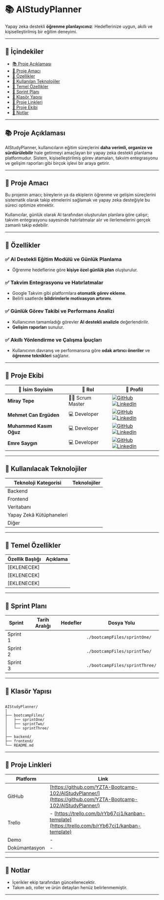 
# 📚 AIStudyPlanner

Yapay zeka destekli **öğrenme planlayıcınız**: Hedeflerinize uygun, akıllı ve kişiselleştirilmiş bir eğitim deneyimi.

---

## 🧾 İçindekiler
- [📚 Proje Açıklaması](#proje-açıklaması)
- [🎯 Proje Amacı](#proje-amacı)
- [🚀 Özellikler](#özellikler)
- [🧠 Kullanılan Teknolojiler](#kullanılan-teknolojiler)
- [🧩 Temel Özellikler](#temel-özellikler)
- [📅 Sprint Planı](#sprint-planı)
- [📁 Klasör Yapısı](#klasör-yapısı)
- [🔗 Proje Linkleri](#proje-linkleri)
- [👥 Proje Ekibi](#proje-ekibi)
- [📝 Notlar](#notlar)

---

## 📚 Proje Açıklaması

AIStudyPlanner, kullanıcıların eğitim süreçlerini **daha verimli, organize ve sürdürülebilir** hale getirmeyi amaçlayan bir yapay zeka destekli planlama platformudur. Sistem, kişiselleştirilmiş görev atamaları, takvim entegrasyonu ve gelişim raporları gibi birçok işlevi bir araya getirir.

---

## 🎯 Proje Amacı

Bu projenin amacı; bireylerin ya da ekiplerin öğrenme ve gelişim süreçlerini sistematik olarak takip etmelerini sağlamak ve yapay zeka desteğiyle bu süreci optimize etmektir. 

Kullanıcılar, günlük olarak AI tarafından oluşturulan planlara göre çalışır; takvim entegrasyonu sayesinde hatırlatmalar alır ve ilerlemelerini gerçek zamanlı takip edebilir.

---

## 🚀 Özellikler

### ✅ AI Destekli Eğitim Modülü ve Günlük Planlama
- Öğrenme hedeflerine göre **kişiye özel günlük plan** oluşturulur.

### ✅ Takvim Entegrasyonu ve Hatırlatmalar
- Google Takvim gibi platformlara **otomatik görev ekleme**.
- Belirli saatlerde **bildirimlerle motivasyon artırımı**.

### ✅ Günlük Görev Takibi ve Performans Analizi
- Kullanıcının tamamladığı görevler **AI destekli analizle** değerlendirilir.
- **Gelişim raporları** sunulur.

### ✅ Akıllı Yönlendirme ve Çalışma İpuçları
- Kullanıcının davranış ve performansına göre **odak artırıcı öneriler** ve **öğrenme teknikleri** sağlanır.

---

## 👥 Proje Ekibi

| 👤 İsim Soyisim | 🚀 Rol | 🔗 Profil |
|----------------------|---------------|-----------|
| **Miray Tepe** | 👩‍💼 Scrum Master | [![GitHub](https://img.shields.io/badge/GitHub-181717?style=flat-square&logo=github&logoColor=white)](https://github.com/MirayTepe) [![LinkedIn](https://img.shields.io/badge/LinkedIn-0A66C2?style=flat-square&logo=linkedin&logoColor=white)](https://www.linkedin.com/in/miraytepe/) |
| **Mehmet Can Ergüden** | 💻 Developer | [![GitHub](https://img.shields.io/badge/GitHub-181717?style=flat-square&logo=github&logoColor=white)](https://github.com/mehmeterguden) [![LinkedIn](https://img.shields.io/badge/LinkedIn-0A66C2?style=flat-square&logo=linkedin&logoColor=white)](https://www.linkedin.com/in/mehmeterguden/) |
| **Muhammed Kasım Oğuz**| 💻 Developer | [![GitHub](https://img.shields.io/badge/GitHub-181717?style=flat-square&logo=github&logoColor=white)](https://github.com/kasimoguzz) [![LinkedIn](https://img.shields.io/badge/LinkedIn-0A66C2?style=flat-square&logo=linkedin&logoColor=white)](https://www.linkedin.com/in/muhammed-kasim-oguz/) |
| **Emre Saygın** | 💻 Developer | [![GitHub](https://img.shields.io/badge/GitHub-181717?style=flat-square&logo=github&logoColor=white)](https://github.com/emresaygin59) [![LinkedIn](https://img.shields.io/badge/LinkedIn-0A66C2?style=flat-square&logo=linkedin&logoColor=white)](https://www.linkedin.com/in/emresaygin/) |


---

## 🧠 Kullanılacak Teknolojiler

| Teknoloji Kategorisi | Teknolojiler |
|----------------------|--------------|
| Backend |  |
| Frontend |  |
| Veritabanı |  |
| Yapay Zekâ Kütüphaneleri |  |
| Diğer |  |

---

## 🧩 Temel Özellikler

| Özellik Başlığı | Açıklama |
|------------------|----------|
| [EKLENECEK] |  |
| [EKLENECEK] |  |
| [EKLENECEK] |  |

---

## 📅 Sprint Planı

| Sprint | Tarih Aralığı | Hedefler | Dosya Yolu |
|--------|---------------|----------|------------|
| Sprint 1 |  |  | `./bootcampFiles/sprintOne/` |
| Sprint 2 |  |  | `./bootcampFiles/sprintTwo/` |
| Sprint 3 |  |  | `./bootcampFiles/sprintThree/` |

---

## 📁 Klasör Yapısı

```

AIStudyPlanner/
│
├── bootcampFiles/
│   ├── sprintOne/
│   ├── sprintTwo/
│   └── sprintThree/
│
├── backend/
├── frontend/
└── README.md

```

---

## 🔗 Proje Linkleri

| Platform | Link |
|----------|------|
| GitHub | [https://github.com/YZTA-Bootcamp-102/AIStudyPlanner/](https://github.com/YZTA-Bootcamp-102/AIStudyPlanner/) |
| Trello | - [https://trello.com/b/rYb67cj1/kanban-template](https://trello.com/b/rYb67cj1/kanban-template) |
| Demo | - |
| Dokümantasyon | - |

---

## 📝 Notlar

- İçerikler ekip tarafından güncellenecektir.
- Takım adı, roller ve ürün detayları henüz belirlenmemiştir.

---
